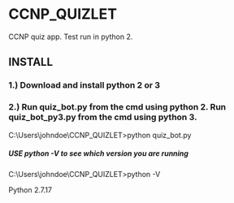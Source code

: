 # CCNP_QUIZLET
CCNP quiz app. Test run in python 2.

## INSTALL

### 1.) Download and install python 2 or 3
### 2.) Run quiz_bot.py from the cmd using python 2. Run quiz_bot_py3.py from the cmd using python 3.

C:\Users\johndoe\CCNP_QUIZLET>python quiz_bot.py

##### USE python -V to see which version you are running

C:\Users\johndoe\CCNP_QUIZLET>python -V

Python 2.7.17


